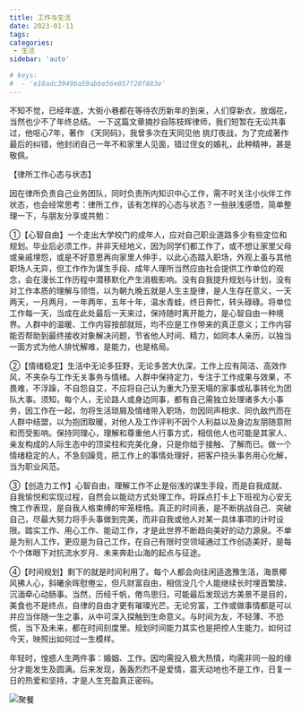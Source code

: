 ```yaml
---
title: 工作与生活
date: 2023-01-11
tags:
categories: 
 - 生活
sidebar: 'auto'

# keys:
#  - 'e10adc3949ba59abbe56e057f20f883e'
---
```


   不知不觉，已经年底，大街小巷都在等待农历新年的到来，人们穿新衣，放烟花，当然也少不了年终总结。
一下这篇文章摘抄自陈枝辉律师，我们短暂在无讼共事过，他呕心7年，著作 《天同码》，我曾多次在天同见他
挑灯夜战，为了完成著作最后的纠错，他封闭自己一年不和家里人见面，错过侄女的婚礼，此种精神，甚是敬佩。

【律所工作心态与状态】

因在律所负责自己业务团队，同时负责所内知识中心工作，需不时关注小伙伴工作状态，也会经常思考：律所工作，该有怎样的心态与状态？一些肤浅感悟，简单整理一下，与朋友分享或共勉：

①【心智自由】一个走出大学校门的成年人，应对自己职业道路多少有些定位和规划。毕业后必须工作，并非天经地义，因为同学们都工作了，或不想让家里父母或亲戚埋怨，或是不好意思再向家里人伸手，以此心态踏入职场，外观上虽与其他职场人无异，但工作作为谋生手段、成年人理所当然应由社会提供工作单位的观念，会在漫长工作历程中潜移默化产生消极影响。没有自我提升规划与计划，没有对工作本质的理解与领悟，以为朝九晚五就是人生主旋律，是人生存在意义，一天两天，一月两月，一年两年，五年十年，温水青蛙，终日奔忙，转头碌碌。将单位工作每一天，当成在此处最后一天来过，保持随时离开能力，是心智自由一种境界。人群中的温暖、工作内容按部就班，均不应是工作带来的真正意义；工作内容能否帮助到最终接收对象解决问题，节省他人时间、精力，如同本人亲历，以独当一面方式为他人排忧解难，是能力，也是格局。

②【情绪稳定】生活中无论多狂野，无论多苦大仇深，工作上应有简洁、高效作风，不夹杂与工作无关事务与情绪。人群中保持定力，专注于工作成果与效果，不畏难，不浮躁，不自怨自艾，不应将自己认为重大乃至天塌的家事或私事转化为团队大事。须知，每个人，无论路人或身边同事，都有自己需独立处理诸多大小事务，因工作在一起，勿将生活琐屑及情绪带入职场，勿因同声相求、同仇敌忾而在人群中结盟，以为抱团取暖，对他人及工作评判不因个人利益以及身边友朋随意附和而受影响。保持同理心，理解和尊重他人行事方式，相信他人也可能是其家人、亲友构成的人际生态中的顶梁柱和完美化身，只是你绌于接触、了解而已。做一个情绪稳定的人，不急刻躁竞，把工作上的事情处理好，把客户挠头事务用心化解，当为职业风范。

③【创造力工作】心智自由，理解工作不止是俗浅的谋生手段，而是自我成就、自我愉悦和实现过程，自然会以能动方式处理工作。将踩点打卡上下班视为心安无愧工作表现，是自我人格束缚的牢笼桎梏。真正的时间表，是不断挑战自己、突破自己，尽最大努力将手头事做到完美，而非自我或他人对某一具体事项的计时设限。踏实工作、用心工作、能动工作，才是此世界不断趋向美好的动力源泉。不单是为别人工作，更应是为自己工作，在自己有限时空领域通过工作创造美好，是每个个体眼下对抗流水岁月、未来奔赴山海的起点与征途。

④【时间规划】剩下的就是时间利用了。每个人都会向往闲适逸豫生活，海景椰风拂人心，斜曦余晖慰倦尘，但凡财富自由，相信没几个人能继续长时埋首繁牍、沉湎牵心动肠事。当然，历经千帆，倦鸟思归，可能最后发现远方美景不是目的，美食也不是终点，自律的自由才更有璀璨光芒。无论穷富，工作或做事情都是可以并应当伴随一生之事，从中可深入探触到生命意义。与时间为友，不轻薄、不恐慌，当下及未来，都在时间刻度里。规划时间能力其实也是把控人生能力，如何过今天，映照出如何过一生模样。

年轻时，惶惑人生两件事：婚姻、工作。因均需投入极大热情，均需非同一般的缘分才能发生及圆满。后来发现，轰轰烈烈不是爱情，震天动地也不是工作，日复一日的热爱和坚持，才是人生充盈真正密码。

![聚餐](/life/lunch.jpg)